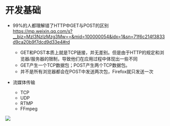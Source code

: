 # 开发基础

- 99%的人都理解错了HTTP中GET与POST的区别 https://mp.weixin.qq.com/s?__biz=MzI3NzIzMzg3Mw==&mid=100000054&idx=1&sn=71f6c214f3833d9ca20b9f7dcd9d33e4#rd
    - GET和POST本质上就是TCP链接，并无差别。但是由于HTTP的规定和浏览器/服务器的限制，导致他们在应用过程中体现出一些不同
    - GET产生一个TCP数据包；POST产生两个TCP数据包。
    - 并不是所有浏览器都会在POST中发送两次包，Firefox就只发送一次

- 流媒体传输
    - TCP
    - UDP
    - RTMP
    - FFmpeg

 ![](https://upload-images.jianshu.io/upload_images/2004362-77c68e1fbd99c638.png?imageMogr2/auto-orient/strip%7CimageView2/2/w/700)   

